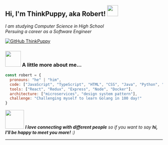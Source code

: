 <h2> Hi, I'm ThinkPuppy, aka Robert! <img src="https://github.com/thinkpuppy/thinkpuppy/blob/main/pickachu_charging.gif" width="35"></h2>
<p><em>I am studying Computer Science in High School</br>Persuing a career as a Software Engineer</em></p>

[![GitHub ThinkPuppy](https://img.shields.io/github/followers/thinkpuppy?label=follow&style=social)](https://github.com/ThinkPuppy)


### <img src="https://media.giphy.com/media/VgCDAzcKvsR6OM0uWg/giphy.gif" width="50"> A little more about me...  

```javascript
const robert = {
  pronouns: "he" | "him",
  code: ["JavaScript", "TypeScript", "HTML", "CSS", "Java", "Python", "Go"],
  tools: ["React", "Redux", "Express", "Node", "Docker"],
  architecture: ["microservices", "design system pattern"],
  challenge: "Challenging myself to learn Golang in 100 day!"
}
```

<img src="https://media.giphy.com/media/LnQjpWaON8nhr21vNW/giphy.gif" width="60"> <em><b>I love connecting with different people</b> so if you want to say <b>hi, I'll be happy to meet you more!</b> :)</em>

---
